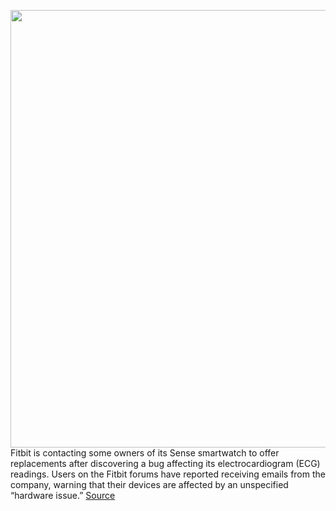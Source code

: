 <img src='https://cdn.vox-cdn.com/thumbor/ne7mDebvU6RVedaUXYNR_Ya_Oz4=/0x0:4000x2668/1200x800/filters:focal(1680x1014:2320x1654)/cdn.vox-cdn.com/uploads/chorus_image/image/68454626/20200919FitbitSense5.0.5.jpg' width='700px' /><br/>
Fitbit is contacting some owners of its Sense smartwatch to offer replacements after discovering a bug affecting its electrocardiogram (ECG) readings. Users on the Fitbit forums have reported receiving emails from the company, warning that their devices are affected by an unspecified “hardware issue.”
<a href='https://www.theverge.com/2020/12/4/22152346/fitbit-sense-electrocardiogram-ecg-reading-hardware-issue-replacement'> Source <a/>